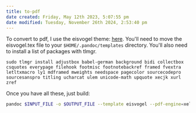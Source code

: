 ```yaml
---
title: to-pdf
date created: Friday, May 12th 2023, 5:07:55 pm
date modified: Tuesday, November 26th 2024, 2:53:40 pm
---
```


To convert to pdf, I use the eisvogel theme: [here](https://github.com/Wandmalfarbe/pandoc-latex-template.md).
You'll need to move the eisvogel.tex file to your `$HOME/.pandoc/templates` directory. You'll also need to install a list of packages with tlmgr.

```
sudo tlmgr install adjustbox babel-german background bidi collectbox csquotes everypage filehook footmisc footnotebackref framed fvextra letltxmacro ly1 mdframed mweights needspace pagecolor sourcecodepro sourcesanspro titling ucharcat ulem unicode-math upquote xecjk xurl zref
```

Once you have all these, just build:

```sh
pandoc $INPUT_FILE -o $OUTPUT_FILE --template eisvogel --pdf-engine=xelatex
```

